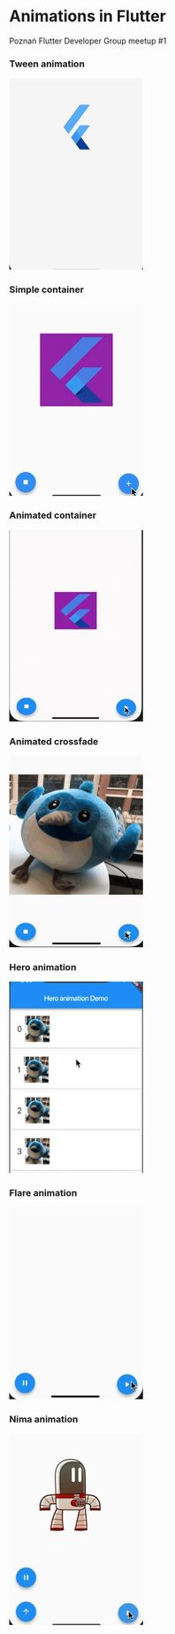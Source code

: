# Animations in Flutter

Poznań Flutter Developer Group meetup #1 

### Tween animation
<img src="./_description/tween_animation.gif" width="242" height="346" >

### Simple container
<img src="./_description/simple_container_demo.gif" width="242" height="346" >

### Animated container
<img src="./_description/animated_container.gif" width="242" height="346" >

### Animated crossfade
<img src="./_description/animated_crossfade.gif" width="242" height="346" >

### Hero animation
<img src="./_description/hero_animation.gif" width="242" height="346" >

### Flare animation
<img src="./_description/flare_animation.gif" width="242" height="346" >

### Nima animation
<img src="./_description/nima_animation.gif" width="242" height="346" >

